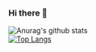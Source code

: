 ### Hi there 👋

![Anurag's github stats](https://github-readme-stats.vercel.app/api?username=kenneth-brook) </br>
[![Top Langs](https://github-readme-stats.vercel.app/api/top-langs/?username=kenneth-brook)](https://github.com/anuraghazra/github-readme-stats)

<!--
**kenneth-brook/kenneth-brook** is a ✨ _special_ ✨ repository because its `README.md` (this file) appears on your GitHub profile.

Here are some ideas to get you started:

- 🔭 I’m currently working on ...
- 🌱 I’m currently learning ...
- 👯 I’m looking to collaborate on ...
- 🤔 I’m looking for help with ...
- 💬 Ask me about ...
- 📫 How to reach me: ...
- 😄 Pronouns: ...
- ⚡ Fun fact: ...
-->
